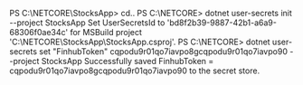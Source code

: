 PS C:\NETCORE\StocksApp> cd..
PS C:\NETCORE> dotnet user-secrets init --project StocksApp
Set UserSecretsId to 'bd8f2b39-9887-42b1-a6a9-68306f0ae34c' for MSBuild project 'C:\NETCORE\StocksApp\StocksApp.csproj'.
PS C:\NETCORE> dotnet user-secrets set "FinhubToken" cqpodu9r01qo7iavpo8gcqpodu9r01qo7iavpo90 --project StocksApp
Successfully saved FinhubToken = cqpodu9r01qo7iavpo8gcqpodu9r01qo7iavpo90 to the secret store.
